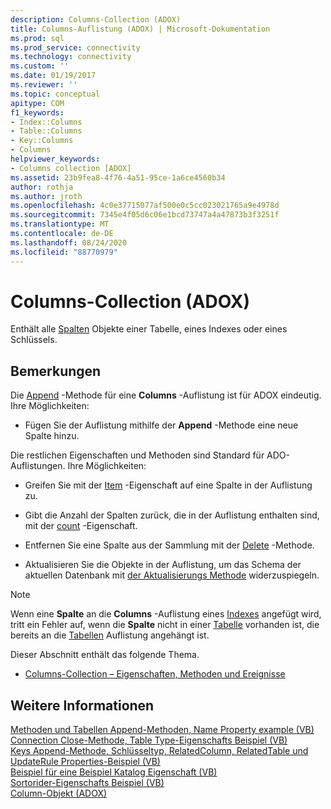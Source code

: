 ```yaml
---
description: Columns-Collection (ADOX)
title: Columns-Auflistung (ADOX) | Microsoft-Dokumentation
ms.prod: sql
ms.prod_service: connectivity
ms.technology: connectivity
ms.custom: ''
ms.date: 01/19/2017
ms.reviewer: ''
ms.topic: conceptual
apitype: COM
f1_keywords:
- Index::Columns
- Table::Columns
- Key::Columns
- Columns
helpviewer_keywords:
- Columns collection [ADOX]
ms.assetid: 23b9fea8-4f76-4a51-95ce-1a6ce4560b34
author: rothja
ms.author: jroth
ms.openlocfilehash: 4c0e37715077af500e0c5cc023021765a9e4978d
ms.sourcegitcommit: 7345e4f05d6c06e1bcd73747a4a47873b3f3251f
ms.translationtype: MT
ms.contentlocale: de-DE
ms.lasthandoff: 08/24/2020
ms.locfileid: "88770979"
---
```

# <a name="columns-collection-adox"></a>Columns-Collection (ADOX)
Enthält alle [Spalten](./column-object-adox.md) Objekte einer Tabelle, eines Indexes oder eines Schlüssels.  
  
## <a name="remarks"></a>Bemerkungen  
 Die [Append](./append-method-adox-columns.md) -Methode für eine **Columns** -Auflistung ist für ADOX eindeutig. Ihre Möglichkeiten:  
  
-   Fügen Sie der Auflistung mithilfe der **Append** -Methode eine neue Spalte hinzu.  
  
 Die restlichen Eigenschaften und Methoden sind Standard für ADO-Auflistungen. Ihre Möglichkeiten:  
  
-   Greifen Sie mit der [Item](../ado-api/item-property-ado.md) -Eigenschaft auf eine Spalte in der Auflistung zu.  
  
-   Gibt die Anzahl der Spalten zurück, die in der Auflistung enthalten sind, mit der [count](../ado-api/count-property-ado.md) -Eigenschaft.  
  
-   Entfernen Sie eine Spalte aus der Sammlung mit der [Delete](./delete-method-adox-collections.md) -Methode.  
  
-   Aktualisieren Sie die Objekte in der Auflistung, um das Schema der aktuellen Datenbank mit [der Aktualisierungs Methode](../ado-api/refresh-method-ado.md) widerzuspiegeln.  
  
> [!NOTE]
>  Wenn eine **Spalte** an die **Columns** -Auflistung eines [Indexes](./index-object-adox.md) angefügt wird, tritt ein Fehler auf, wenn die **Spalte** nicht in einer [Tabelle](./table-object-adox.md) vorhanden ist, die bereits an die [Tabellen](./tables-collection-adox.md) Auflistung angehängt ist.  
  
 Dieser Abschnitt enthält das folgende Thema.  
  
-   [Columns-Collection – Eigenschaften, Methoden und Ereignisse](./columns-collection-properties-methods-and-events.md)  
  
## <a name="see-also"></a>Weitere Informationen  
 [Methoden und Tabellen Append-Methoden, Name Property example (VB)](./columns-and-tables-append-methods-name-property-example-vb.md)   
 [Connection Close-Methode, Table Type-Eigenschafts Beispiel (VB)](./connection-close-method-table-type-property-example-vb.md)   
 [Keys Append-Methode, Schlüsseltyp, RelatedColumn, RelatedTable und UpdateRule Properties-Beispiel (VB)](./keys-append-method-key-type-relatedcolumn-relatedtable-example-vb.md)   
 [Beispiel für eine Beispiel Katalog Eigenschaft (VB)](./parentcatalog-property-example-vb.md)   
 [Sortorider-Eigenschafts Beispiel (VB)](./sortorder-property-example-vb.md)   
 [Column-Objekt (ADOX)](./column-object-adox.md)